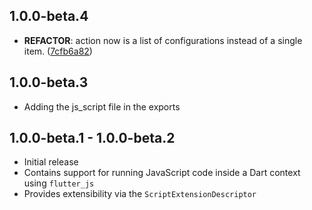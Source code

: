 ## 1.0.0-beta.4

 - **REFACTOR**: action now is a list of configurations instead of a single item. ([7cfb6a82](https://github.com/vyuh-tech/vyuh/commit/7cfb6a82d357716acfa92a6a57f5e6eff71172e0))

## 1.0.0-beta.3

 - Adding the js_script file in the exports

## 1.0.0-beta.1 - 1.0.0-beta.2

- Initial release
- Contains support for running JavaScript code inside a Dart context using
  `flutter_js`
- Provides extensibility via the `ScriptExtensionDescriptor`
